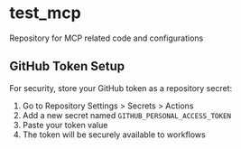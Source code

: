 # test_mcp

Repository for MCP related code and configurations

## GitHub Token Setup

For security, store your GitHub token as a repository secret:
1. Go to Repository Settings > Secrets > Actions
2. Add a new secret named `GITHUB_PERSONAL_ACCESS_TOKEN`
3. Paste your token value
4. The token will be securely available to workflows